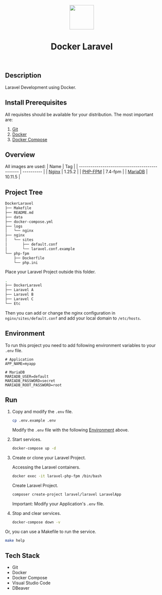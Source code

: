 <div align="center">
    <img src="https://res.cloudinary.com/rexcuni/image/upload/v1688969225/favicon_oxddqi.png" width="80px">
    <br>
    <h1>Docker Laravel</h1>
</div>
<p align="center">
    <a href="https://didepanlayar.com" target="_blank"><img alt="" src="https://img.shields.io/badge/Website-1DA1F2?style=normal&logo=dribbble&logoColor=white" style="vertical-align: center" /></a>
    <a href="https://instagram.com/didepanlayar" target="_blank"><img alt="" src="https://img.shields.io/badge/Instagram-DD2A7B?style=normal&logo=instagram&logoColor=white" style="vertical-align: center" /></a>
    <a href="https://www.youtube.com/@didepanlayar" target="_blank"><img alt="" src="https://img.shields.io/badge/YouTube-CD201F?style=normal&logo=youtube&logoColor=white" style="vertical-align: center" /></a>
</p>

## Description
Laravel Development using Docker.

## Install Prerequisites
All requisites should be available for your distribution. The most important are:
1. [Git](https://git-scm.com/downloads)
2. [Docker](https://docs.docker.com/engine/installation)
3. [Docker Compose](https://docs.docker.com/compose/install)

## Overview
All images are used:
| Name                                            | Tag        |
| ----------------------------------------------- | ---------- |
| [Nginx](https://hub.docker.com/_/nginx/)        | 1.25.2     |
| [PHP-FPM](https://hub.docker.com/_/php)         | 7.4-fpm    |
| [MariaDB](https://hub.docker.com/_/mariadb)     | 10.11.5    |

## Project Tree

```sh
DockerLaravel
├── Makefile
├── README.md
├── data
├── docker-compose.yml
├── logs
│   └── nginx
├── nginx
│   └── sites
│       ├── default.conf
│       └── laravel.conf.example
└── php-fpm
    ├── Dockerfile
    └── php.ini
```

Place your Laravel Project outside this folder.

```sh
.
├── DockerLaravel
├── Laravel A
├── Laravel B
├── Laravel C
└── Etc
```

Then you can add or change the nginx configuration in `nginx/sites/default.conf` and add your local domain to `/etc/hosts`.

## Environment
To run this project you need to add following environment variables to your `.env` file.

```
# Application
APP_NAME=myapp

# MariaDB
MARIADB_USER=default
MARIADB_PASSWORD=secret
MARIADB_ROOT_PASSWORD=root
```

## Run
1. Copy and modify the `.env` file.

    ```sh
    cp .env.example .env
    ```

    Modify the `.env` file with the following [Environment](#environment) above.

2. Start services.

    ```sh
    docker-compose up -d
    ```

3. Create or clone your Laravel Project.

    Accessing the Laravel containers.

    ```sh
    docker exec -it laravel-php-fpm /bin/bash
    ```

    Create Laravel Project.

    ```sh
    composer create-project laravel/laravel LaravelApp
    ```

    Important: Modify your Application's `.env` file.

4. Stop and clear services.

    ```sh
    docker-compose down -v
    ```

Or, you can use a Makefile to run the service.

```sh
make help
```

## Tech Stack
- Git
- Docker
- Docker Compose
- Visual Studio Code
- DBeaver
